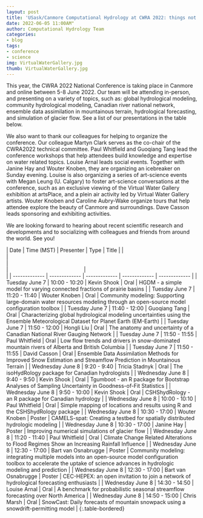 ```yaml
---
layout: post
title: 'USask/Canmore Computational Hydrology at CWRA 2022: things not to miss!'
date: 2022-06-05 11:00AM"
author: Computational Hydrology Team
categories:
- blog
tags:
- conference
- science
img: VirtualWaterGallery.jpg
thumb: VirtualWaterGallery.jpg
---
```

This year, the CWRA 2022 National Conference is taking place in Canmore and online between 5-8 June 2022. Our team will be attending in-person, and presenting on a variety of topics, such as: global hydrological modeling, community hydrological modeling, Canadian river national network, ensemble data assimilation in mountainous terrain, hydrological forecasting, and simulation of glacier flow. See a list of our presentations in the table below.

We also want to thank our colleagues for helping to organize the conference. Our colleague Martyn Clark serves as the co-chair of the CWRA2022 technical committee. Paul Whitfield and Guoqiang Tang lead the conference workshops that help attendees build knowledge and expertise on water related topics. Louise Arnal leads social events. Together with Janine Hay and Wouter Knoben, they are organizing an icebreaker on Sunday evening. Louise is also organizing a series of art-science events with Megan Leung (U. Calgary) to foster art-science conversations at the conference, such as an exclusive viewing of the Virtual Water Gallery exhibition at artsPlace, and a plein air activity led by Virtual Water Gallery artists. Wouter Knoben and Caroline Aubry-Wake organize tours that help attendee explore the beauty of Canmore and surroundings. Dave Casson leads sponsoring and exhibiting activities.

We are looking forward to hearing about recent scientific research and developments and to socializing with colleagues and friends from around the world. See you!

| Date           | Time (MST)     |  Presenter     |  Type          |  Title         |
|<img width=500/>|<img width=500/>|<img width=500/>|<img width=200/>|<img width=500/>|
| -------------  | -------------  | -------------  | ------------- | ------------- |
| Tuesday June 7  | 10:00 - 10:20  |  Kevin Shook  |  Oral |  HGDM - a simple model for varying connected fractions of prairie basins  |
| Tuesday June 7  | 11:20 - 11:40  |  Wouter Knoben  |  Oral  |  Community modeling: Supporting large-domain water resources modeling through an open-source model configuration toolbox |
| Tuesday June 7  | 11:40 - 12:00  | Guoqiang Tang | Oral | Characterizing global hydrological modeling uncertainties using the Ensemble Meteorological Dataset for Planet Earth (EM-Earth)  |
| Tuesday June 7  | 11:50 - 12:00  |  Hongli Liu  |  Oral  |  The anatomy and uncertainty of a Canadian National River Gauging Network  |
| Tuesday June 7  | 11:50 - 11:55  |  Paul Whitfield  |  Oral  |  Low flow trends and drivers in snow-dominated mountain rivers of Alberta and British Columbia  |
| Tuesday June 7  | 11:50 - 11:55  |  David Casson  |  Oral |  Ensemble Data Assimilation Methods for Improved Snow Estimation and Streamflow Prediction in Mountainous Terrain  |
| Wednesday June 8  | 9:20 - 9:40  |  Tricia Stadnyk  |  Oral  |  The isoHydRology package for Canadian hydrologists  |
| Wednesday June 8  | 9:40 - 9:50  |  Kevin Shook  |  Oral  |  Tgumboot - an R package for Bootstrap Analyses of Sampling Uncertainty in Goodness-of-Fit Statistics  |
| Wednesday June 8  | 9:50 - 10:00  |  Kevin Shook |  Oral  |  CSHShydRology - an R package for Canadian hydrology  |
| Wednesday June 8  | 10:00 - 10:10  |  Paul Whitfield  |  Oral  |  Simple mapping of locations and results using R and the CSHShydRology package  |
| Wednesday June 8  | 10:30 - 17:00  |  Wouter Knoben  |  Poster  |  CAMELS-spat: Creating a testbed for spatially distributed hydrologic modeling  |
| Wednesday June 8  | 10:30 - 17:00  |  Janine Hay  |  Poster  |  Improving numerical simulations of glacier flow  |
| Wednesday June 8  | 11:20 - 11:40  |  Paul Whitfield |  Oral  |  Climate Change Related Alterations to Flood Regimes Show an Increasing Rainfall Influence  |
| Wednesday June 8  | 12:30 - 17:00  |  Bart van Osnabrugge |  Poster  |  Community modeling: integrating multiple models into an open-source model configuration toolbox to accelerate the uptake of science advances in hydrologic modeling and prediction  |
| Wednesday June 8  | 12:30 - 17:00  |  Bart van Osnabrugge |  Poster  |  CEC-HEPEX: an open invitation to join a network of hydrological forecasting enthusiasts  |
| Wednesday June 8  | 14:30 - 14:50  |  Louise Arnal |  Oral  |  A benchmark for probabilistic seasonal streamflow forecasting over North America  |
| Wednesday June 8  | 14:50 - 15:00  |  Chris Marsh |  Oral  |  SnowCast: Daily forecasts of mountain snowpack using a snowdrift-permitting model  |
{:.table-bordered}
